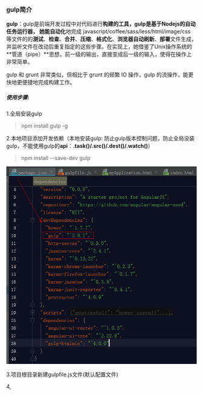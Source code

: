 ### gulp简介

**gulp**：gulp是前端开发过程中对代码进行**构建的工具，**gulp是基于Nodejs的自动任务运行器， 她能**自动化**地完成 javascript/coffee/sass/less/html/image/css 等文件的的**测试**、**检查**、**合并**、**压缩**、**格式化**、**浏览器自动刷新**、**部署**文件生成，并监听文件在改动后重复指定的这些步骤。在实现上，她借鉴了Unix操作系统的**管道（pipe）**思想，前一级的输出，直接变成后一级的输入，使得在操作上非常简单。

gulp 和 grunt 非常类似，但相比于 grunt 的频繁 IO 操作，gulp 的流操作，能更快地更便捷地完成构建工作。

##### 使用步骤:

1.全局安装gulp

> npm install gulp -g

2.本地项目添加开发依赖（本地安装gulp: 防止gulp版本控制问题，防止全局没装gulp，不能使用gulp的**api**：**.task\(\)/.src\(\)/.dest\(\)/.watch\(\)**）

> npm install --save-dev gulp

![](/assets/import.png)

3.项目根目录新建gulpfile.js文件\(默认配置文件\)

4,

































